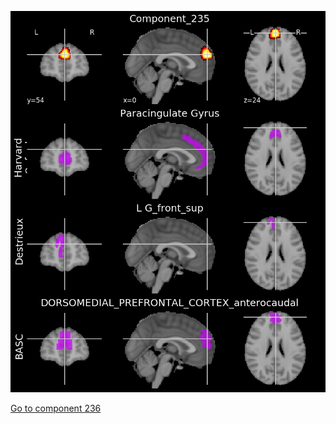 ![235](preliminary/235.jpg "Component 235")

[Go to component 236](https://parietal-inria.github.io/MODL_atlas/256/236 "Component 236")

